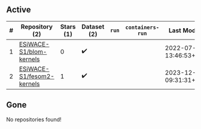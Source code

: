 ## Active
| # | Repository (2) | Stars (1) | Dataset (2) | `run` | `containers-run` | Last Modified |
| --- | --- | --- | --- | --- | --- | --- |
| 1 | [ESiWACE-S1/blom-kernels](https://github.com/ESiWACE-S1/blom-kernels) | 0 | :heavy_check_mark: |  |  | 2022-07-01 13:46:53+00:00 |
| 2 | [ESiWACE-S1/fesom2-kernels](https://github.com/ESiWACE-S1/fesom2-kernels) | 1 | :heavy_check_mark: |  |  | 2023-12-14 09:31:31+00:00 |

## Gone
No repositories found!
